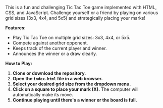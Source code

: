 

This is a fun and challenging Tic Tac Toe game implemented with HTML, CSS, and JavaScript. Challenge yourself or a friend by playing on various grid sizes (3x3, 4x4, and 5x5) and strategically placing your marks!

**Features:**

* Play Tic Tac Toe on multiple grid sizes: 3x3, 4x4, or 5x5.
* Compete against another opponent.
* Keeps track of the current player and winner.
* Announces the winner or a draw clearly.

**How to Play:**

1. **Clone or download the repository.**
2. **Open the `index.html` file in a web browser.**
3. **Select your desired grid size from the dropdown menu.**
4. **Click on a square to place your mark (X).** The computer will automatically make its move.
5. **Continue playing until there's a winner or the board is full.**
